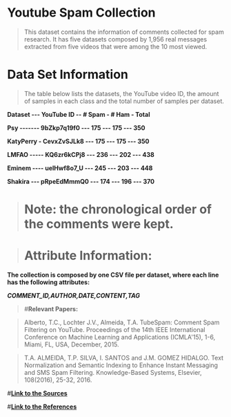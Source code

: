 # **Youtube Spam Collection**

> This dataset contains the information of comments collected for spam research. 
> It has five datasets composed by 1,956 real messages extracted from five videos that were among the 10 most viewed.

# **Data Set Information**

> The table below lists the datasets, the YouTube video ID, the amount of samples in each class and the total number of     samples per dataset. 

**Dataset --- YouTube ID -- # Spam - # Ham - Total**

**Psy ------- 9bZkp7q19f0 --- 175 --- 175 --- 350**

**KatyPerry - CevxZvSJLk8 --- 175 --- 175 --- 350** 

**LMFAO ----- KQ6zr6kCPj8 --- 236 --- 202 --- 438**

**Eminem ---- uelHwf8o7_U --- 245 --- 203 --- 448** 

**Shakira --- pRpeEdMmmQ0 --- 174 --- 196 --- 370** 

> # **Note: the chronological order of the comments were kept.**


> # **Attribute Information:**

**The collection is composed by one CSV file per dataset, where each line has the following attributes:** 

**_COMMENT_ID,AUTHOR,DATE,CONTENT,TAG_**

> #**Relevant Papers:**

> Alberto, T.C., Lochter J.V., Almeida, T.A. TubeSpam: Comment Spam Filtering on YouTube. Proceedings of the 14th IEEE International Conference on Machine Learning and Applications (ICMLA'15), 1-6, Miami, FL, USA, December, 2015. 

> T.A. ALMEIDA, T.P. SILVA, I. SANTOS and J.M. GOMEZ HIDALGO. Text Normalization and Semantic Indexing to Enhance Instant Messaging and SMS Spam Filtering. Knowledge-Based Systems, Elsevier, 108(2016), 25-32, 2016. 

#[**Link to the Sources**](https://archive.ics.uci.edu/ml/datasets/YouTube+Spam+Collection)

#[**Link to the References**](http://dcomp.sor.ufscar.br/talmeida/youtubespamcollection/)



